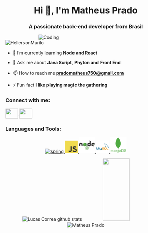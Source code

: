 <h1 align="center">Hi 👋, I'm Matheus Prado</h1>
<h3 align="center">A passionate back-end developer from Brasil</h3>
<img align="right" alt="Coding" width="400" src="https://media.licdn.com/dms/image/D4D12AQH4mcQALwgZ7Q/article-cover_image-shrink_600_2000/0/1691989932071?e=2147483647&v=beta&t=uwm5lxFiqURXuzG_xnf9hrIr-_sojSaQ4ggruUAYsmU">
<p align="left">
  <img src="https://komarev.com/ghpvc/?username=HellersonMurilo&label=Profile%20views&color=0e75b6&style=flat" alt="HellersonMurilo" />
</p>

- 🌱 I’m currently learning **Node and React**

- 💬 Ask me about **Java Script, Phyton and Front End**

- 📫 How to reach me **pradomatheus750@gmail.com**

- ⚡ Fun fact **I like playing magic the gathering**

<h3 align="left">Connect with me:</h3>
<p align="left">
  <a href="https://www.linkedin.com/in/matheus-prado-a825072b8/" target="_blank">
    <img align="center" src="https://raw.githubusercontent.com/rahuldkjain/github-profile-readme-generator/master/src/images/icons/Social/linked-in-alt.svg" alt="" height="30" width="40" />
  </a>
  <a href="https://www.instagram.com/math_prado011" target="_blank">
    <img align="center" src="https://raw.githubusercontent.com/rahuldkjain/github-profile-readme-generator/master/src/images/icons/Social/instagram.svg" alt="" height="30" width="40" />
  </a>
</p>

<h3 align="left">Languages and Tools:</h3>
<p align="center">
      <a href="https://www.python.org/" target="_blank" rel="noreferrer">
    <img src="https://www.vectorlogo.zone/logos/python/python-icon.svg" alt="spring" width="40" height="40"/>
  </a>
  <a href="https://developer.mozilla.org/en-US/docs/Web/JavaScript" target="_blank" rel="noreferrer">
    <img src="https://raw.githubusercontent.com/devicons/devicon/master/icons/javascript/javascript-original.svg" alt="javascript" width="40" height="40"/>
  </a>
    <a href="https://nodejs.org" target="_blank" rel="noreferrer">
    <img src="https://github.com/devicons/devicon/blob/master/icons/nodejs/nodejs-original-wordmark.svg" alt="nodejs" width="50" height="50"/>
  </a>
  <a href="https://www.mysql.com/" target="_blank" rel="noreferrer">
    <img src="https://raw.githubusercontent.com/devicons/devicon/master/icons/mysql/mysql-original-wordmark.svg" alt="mysql" width="40" height="40"/>
  </a>
  <a href="" target="_blank" rel="noreferrer">
    <img src="https://github.com/devicons/devicon/blob/master/icons/mongodb/mongodb-plain-wordmark.svg" alt="MongoDb" width="50" height="50"/>
  </a>
</p>

<div align="center">  
  <img width="49%" height="195px" src="https://github-readme-stats.vercel.app/api?username=Matheusprado123&show_icons=true&count_private=true&hide_border=true&title_color=00bfbf&icon_color=00bfbf&text_color=c9d1d9&bg_color=0d1117" alt="Lucas Correa github stats" /> 
  <img width="41%" height="195px" src="https://github-readme-stats.vercel.app/api/top-langs/?username=Matheusprado123&layout=compact&hide_border=true&title_color=00bfbf&text_color=00bfbf&bg_color=0d1117" />
  <img align="center" src="https://github-readme-streak-stats.herokuapp.com/?user=Matheusprado123&&theme=tokyonight" alt="Matheus Prado" />
</div>
